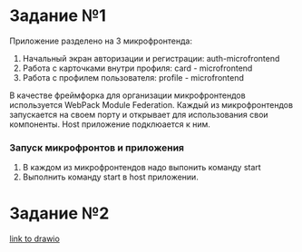 # Задание №1
Приложение разделено на 3 микрофронтенда:
1. Начальный экран авторизации и регистрации: auth-microfrontend 
2. Работа с карточками внутри профиля: card - microfrontend
3. Работа с профилем пользователя: profile - microfrontend

В качестве фреймфорка для организации микрофронтендов используется WebPack Module Federation.
Каждый из микрофронтендов запускается на своем порту и открывает для использования свои компоненты. Host приложение подклюается к ним.

### Запуск микрофронтов и приложения
1. В каждом из микрофронтендов надо выпонить команду start
2. Выполнить команду start в host приложении. 

# Задание №2

[link to drawio](https://app.diagrams.net/?tags=%7B%7D&lightbox=1&highlight=0000ff&edit=_blank&layers=1&nav=1#R%3Cmxfile%3E%3Cdiagram%20name%3D%22DF%22%20id%3D%22GC7Aza9iV6AGLOFPQbnm%22%3E7b1rc%2BO4tTb6a1yVfLAKd4AffX0z%2B032mWRSNcn5ckpty27tti1vWe6ezq8%2FpEhAILAoURIBkhJ6protiaJkYOFZ92dd0JvXP%2F7Pcvr%2B9W%2BLx9nLBUGPf1zQ2wtCBBcs%2F6d45mf5DGEZLp95Xs4fy%2BesJ36b%2F2dWPYmqZz%2Fnj7OP2oWrxeJlNX%2BvP%2FmweHubPaxqz02Xy8WP%2BmVPi5f6p75Pn2feE789TF%2F8Z3%2BfP66%2Bls8qjjbP%2F2U2f%2F6qPxmj6pXXqb64euLj6%2FRx8cN6it5d0JvlYrEqf3r942b2UqyeXpfyffcNr5ovtpy9rdq84W%2F%2Fzf7J%2Bf97Jb9%2FucE%2FX36T95eLS8FpeZ%2Fv05fP6leuvu7qp16D5eLz7XFW3AZf0OsfX%2Ber2W%2Fv04fi1R%2F5tufPfV29vlQvT5cP1S7S%2FNHT%2FOXlZvGyWK7vRJ948V%2F%2B%2FMdqufg2s17BN1ze3JpX9FoX95i%2BzJ%2Ff8p8f8l90ll9%2B%2FX22XM3zLbqqXnidPz4W3%2FX6afG2up%2B%2Bzl8KafvL7OX7rLiueqH6VphUj60PL%2F%2Fkzy9nH%2FP%2FTL%2Bsf%2FHil6nWJv%2B82R%2BNy47NZubHYLZ4na2WP%2FNLqjdIqqr3VEeAMllJxI%2BNQFFRPffVEiaqZWlaCfGzuftmn%2FMfqq3eY9u5PoXWLs8ec8GvHi6Wq6%2BL58Xb9OVu8%2Bz1Rg5Q%2FmhzzV8Xi%2Fdqwf5ntlr9rFZ6%2Brla1GVj9sd89S%2Fr538Xt5pIXj28%2FaO69frBT%2F3gLf%2BN%2F2U%2FKN9GuH68ed%2F6kX5j%2BRsWv9b2rctXYfG5fJhtWS9KeYU90%2BXzbLVtZVWDOCxnL9PV%2FHv9u0Abu37r1XI5%2FWld8L6Yv60%2BrDv%2FWjyxkTKOtABVUqakgwbuG0R25BswxTveoUi29R35D%2BXvuRFks2BHyLY%2BbwnSAkFavrGqOLW1vTV6bieqSTbhgXCNcZX2PujeC5pRZ%2BP5Gotb7T0nKtTOU5Z2PuypF7KuAKiiLY%2B8seY733aqVJ%2BGDJpo2%2BXf1iuwHdOlOSJUS3OEiqwLc8TX7fnmT9DmD6lJBkGi9qpz%2B%2FL3q%2B7oCEAHBoCQ%2FsmPKhNy4ELBhOjFRuVI1lVHJiPYg2ZdkmYIpRlym86YAMYsUMLYiP2ZBVTJsegH4%2BdeognCdV8XS7LD2V0%2F%2BnW2nOfrVkhQfx5wdd6CqJyaiGVU1u9RfjVPr%2ByLU0ypuqEj%2BXZHl2X0yDdgKlV4JJS416jPXopxE%2FWxAj3%2Frok%2BfBAePpffDZD3cgAqJ%2FSIA3AU5GVyjLtcx7tBhvaqWHnnwCaJgwY5gjr%2BUgOydWYi6TVIJlIgE4lJVN9jpg2TXbYRYzQQUBgp6wkoLJTQIN9GHWDBbLDAubEk%2BzaOcNYSQ4gMgyE0c%2BL%2FUkSGEL0EgSDkdfHdOpHuCV0uVtOV9fhx9jKzH88e5%2FbDl8XDNyPCVebYerkLuGrCli6wBJHMd7cyNAG8LSX1s7V4HCPGN%2BscVsJlX1A36yeQE8HmmfBWDmPtk9ZyF8HAmOyzamj3qjky%2FDidqacHSIbFg5p9eepKMus6jvnx4dz3AZQcxjRYhDjsws7wI59JaGEzIelURIauAJvYdg9ZsGoFKLMjXvKPvX6vbaT438%2BimOb6NVd189wkvMpfRe9%2FOH9jmv9TrBTK12h1Oc%2B3vliY4uLLzWsFfl9%2Bny7n0%2Fzft8%2FX3Hh4KC96Wyxfpy%2FAVbPpx%2Bpy%2BpH%2FvOPC6UtuhbxNV0VdE3jht%2Fzl%2Bdtz%2BWplQenXFu9rq%2Fcyl6KmS55m09Xncnb5kdth%2BTVNn7L%2BOqv54q3Vhfm%2F74uPeXF9w2X5CZitHr42vbrG8OIlzPQiv8zfZpdahtx3PZRHqXh6%2BfzlTziXgpv1u%2FW%2Ff7Z2sfIOrtbyMF2u1i9peShu9jL9%2BKgJyTu2LxDP1b9rsfqydJ%2FJ5fZ989wx6szBj%2Ft7Ka%2FvPfx4W7zN6jZQR8aDCYhqO5FQX%2FdxDKi%2BUPGKsK5nshs3W6%2BLMfXWs8zfegbtvZShNl%2F4m58v7hUu%2Fr5WF%2FmyKrz%2Be%2F38NV%2F%2FfbP%2BO9c2aP0SXT%2B8X%2F%2BMqpeKv8u3XFtvvLVue6%2FfXl52Z72d6mfKm%2BTPX1ufq9ZvLD%2FR3L98e2Z9Olv%2FfWU9Y97uSHcBYI4It451QGehflpM2SmqR0CIljbt7uMORIwxV8SYJ2Jci13NeMgCCZjsGF2el9PH%2BWxzRh9nT9PPtYpwTr9zxh1g7%2BI4VykDU8CH%2FLWmCFhrGmqtW%2BRZP76VJkIZPPpcFRbAjSndLp58nH58NRir5f6v0y%2Bzl1%2BN%2BXH7ZbFaLV6Bg7EqglD%2B%2BbH1LxAE1Eeg%2BMjpx3v5ZZ7mfxTf43qdLpot777PiqyROVTvxRte%2F3gu6t4n0x8fbPI8my794wftvi0qGwHqQCYEd2QC%2BzEBLAH%2FSwYSCSAoVOA7skCZQlhvQ3n%2Bs%2FCA2%2BDvnUbh%2FKUSYWUdvs1NbBVyrW8VFYtt2QOU%2Ff36T0jIcErRFVJA0Ajr%2Bpl6LXogCdGlYZ0h9F443AznIRCaA%2FVyUREatwjO7YZoR2zz%2F%2B6L7%2BAt5la0A7fjxMA%2FBKIL3C%2BiYyBSma9dZmxxB2lvrWdKAGf6Z9s%2B9kH%2BzJDZ6cbgDEJmzGIic9etYQNG5gzIncRF5hbl6wmZh4zMGQKySFGRGYikFchsR0aMmW1s4zsoPrJ%2BpoqPoLqZbS7Ozg6isbPfvjWH9amNA9BA9OxEATpTvQN0i0hSAuhBAzSU5o8K0ECArABoE6QwCKusEHJTBMQOXRtL2sZxpAMl2HrJDo7cW%2FfH1hvvvLh77KD14LBeZYA5TkAACob2XRdYDQftJXa8HyBtEBftSYuoVFC03ynlCe9dKTL4bnzonoPfBIi2FXjPLAzGXsJSWTHwGwjp7Zi2wXhiRcVto92Jt1xbt00h9IOgyokcMOXrBRHTC9DIdA56IfODn5H1QouYWNILw9YLGeo5hE6AWN%2BBeoFaxvu1VQ1Dq5%2BTdoisHYgDWL7LWbWAxNIOXZfXDVc7ZECpcmTt0CIgl7TDwLUD71s7AIHGQjsoC3tvGooa9%2FUaEsLvDzr1%2BumMAfXTGdBzFQ7hu6Y3GTDCK9%2FZiozwLYJwCeEHjvAZUPceE%2BEpEFw8EOFb2v8J5%2FeHHuYIDYEKcqIiPQXiiSeC9G6%2BFyMK9jNHBXvaIrKWUr5DgnrhsCBgxDBY4RwT7YGQYb58V7Se47Vzvwnne8v05sADyIuKmejtnMl2yDAv%2B7bo21AfJZAfNsirvg36hjbWvSA%2BBWuCV9XnkgJa8QqiegkG7123pA4X3jPaO7p30pOa0L3Hqk2IpSAquMM9rJldK3lAexOqF1yiej2%2BpiBI0N%2BRXZ8xCPkJASQpGPKz82mowlj2XcLJUkfV2KDfNewx0PURFfsZ3FJV4y%2BwzfsrTxsgCKER1Gpl4BzVVYf1%2FHlDeI4pIF0Bj9kUy86n5woT%2Fbv1h%2BGp6WrsGE4oUCARFcPhrquKY6y037lHHnYL5V8TVjdjNXGxA2i208%2FFQerT7ZfykVoT9PWG1LzvhqmE1HsHWkxP42Zmk6%2Fwo2K1rr0EKAyMFc0sG9vEOQx6C8smT%2Bh9MHpLDlraJCJ%2B6w87B%2Fw20xP6w%2B%2B%2BG5sSfh%2BP3xQYyBoXv%2BHOpivkQeyNhdxZQuuj4iL5OYPQelNBFwevT7fTyMdr0Xdik%2FfdapTwugO8lj3nNnlDr9GdV5GCvQiJbChlQZo0HbcG8TXD%2BrmDuARLU%2BKa3KfbSuRBOMO9Q3jfvUQJwveFcDe4zUjPAC4aWomOBHBmWecQO1myy0FIp650AKkPEbOUXADxtJMFdOGvdlxA17Q%2FCdDHC%2BhA2VJcQIe7hbqpNtSagCDrXU39pn48psR9Y9n7NJF31cfV3mh%2FgaQw6gqDOdInJFSkyGIWKYquu48289i4r0Cenp7IAziX9FF8EVx0s9BYiTprg%2FDjpBwDTQCEBFtmP1r2z8%2Fll8Wv05%2BRT0HUAWHYzEBp3gksAXkPNiBMnG5Bl0ufIQE2qsgWUt%2F1XIk%2B43haVSR7NpEaaLQNqbXxc%2B0CXdMMAfq8xqi5r5s2vtFkU2dfWwYXOcswpkuHpBBE24CjUt6JFnG1kSI6RrQeNpayb6dX9l34lSB9fzGi2BEj1bPbK4FA1a2hRLJ9SVFzSBtbLPyYJgjZRjEI%2FUGGbOMOQnynUNhxtO%2FODP0BOIId2Jjwr6dXngP8q96TWLLvurEE%2F8fDv%2Bo7jSUb6sZKJJa1bNR%2BcG7wO9sTztH5Tb3J4cVx9QhYkxDVmpenW1bmw7nOIPUH532XlSU47wDOAacwLpw3lJXZ1WF2xshPR21JYiXgDwD8pJ6JUkL0b8efbjGaB%2FwZ6t2O77sYLQH%2F8cCfAW1EUYFfNZSjNQXl%2FRKCnRNv7DC98sL0VxemtmFzvX1zc0PNqLq3csjOTjm4YIVBKiURUzkoIF54ssoBmGMYVzno9tCkHMasHETP449VQ2lbhzF%2Buz7OqWgzNNnmXT7dh1OedvZeAa0XNGfcNy8IiQr7p0uN7cE%2BRsCcwsi43zc3dsL943EfIz2UsDfgh%2BmxMxtu%2FcGUeKsP0K1Nf4bQ7pQeI7CqK2avijpdXmwA24Epg5GxvW9m7ITtXWA7kDGKi%2B1A3LD7iE9C%2B67hB%2BJ3Iihmo0nWonBwpHjvFt6DQ4Xiwn3WImCW4H5YcO9W3mPEeg7hZEAg8NbmUjVBFObBtQnSIGt%2BmR9luaviMecF0RI7veOIZlDpDY4ZbclOd16Bj9DgZKDIGN33xIKE0R1gdAaSsUVF6TBTCxKSH4bkCois6LbXODh%2BPi2uuYL0G4ojo3jqcR0%2FimPmx%2BfiYvjWJlefzMmm5NiC2M68Mb%2FZyS6%2FvLfw%2F8rKoJr7mNGUSRG0UASYMrCoEsdUBafbG%2Burgt5nC2OUmmNPQBf0PV4YIyB4V1MGPrKbEvkmWu0tUXinlLIduFf64MwgnrmiAs8XjplHxQgI0p0qxkNjhmJjfOqAHT%2FGE9ozqQ1GcAtsB8R%2Fxsi3bXsb%2B2%2BBWyXs39e8JxSiviEQrVxA7D%2Fdblkf%2B3sfMYxRapc9Aezve8owRg39svbYM7vX6epiU8gOxunr8ftzB2ZwbHAW1yY%2F3WZWD5cpQHseG5dTN%2Bv4cZnSnknJMG5uZ92Oy9R68toyoenZYbETIKHE97NUzAA4xkAsLR4SB8Hb3of%2FYt1hkvB2zHjb9%2FRfU93mFq7YsY7rKqG5SW42sTEaxhhwbgHyIip%2B0YsdDHGq2aWF6s5XsnOvZ2yFe7PuwJJzFjU8gk%2B3f9RTC%2F0POMM49Y%2BOXy30PuMMY7h%2FtKo6p16a0%2B7%2BOYw%2BYDvp5J310Lm5XVYprJ9vzg7%2BPSkCSWN0%2Bi4S%2FJ9ui6kP%2F72PQ8M4tZieAPz3PRENYyCYd3vkjMumtlI7oGM%2F41dAbh9ldq5Gv3BHXDeMNNM1KnFwn5xuqylGdHjhINIixpaAf1jAj6kXV%2Bw9HqTFpn%2FDH2yUMve0a3TqisPxG2rRIk9ZuJrIHllV%2FnyG3JNeGMlPIBAdZ4ikTU63LdbXJgz76x1bm6S22BPQJoz44cjI2gRui01V9P2DvCcreABOw%2Bl2zWKkY7qbrvXekwUk9c2OEOaRI0im9Ko%2FmIc7Z%2FfjqDm4DRZZFGRGe1zr%2B2BvXqCYvhZi8fbl491syTkhv9sji8A0QWTkP90mWV%2FXYtY37Y2hbEjIPybk99qtec%2FkZJgCYcdbh%2FeGQjH%2BNkVEWzSCHek5XiOcmwZwqCkxg4jPCAEkKZwGoEDg8XQ1gGbi7FEDpB7aE9AABBhYEFkDNDTRbg%2FxHMM6nNRCJMcgA8lzeEweNUxPt7vWV8QEaL%2BJrRZSe%2B0Y1YIrSICHGVktwP21wUNCdiY3%2F5lPvGQws%2F62s9eifutzA38PiqAOXgP0kcD%2FdFt48xUnzoqr%2Fn2C1MM7RvB3BSnr2ydgcBNvb1GhpBQOhCiPtgOm04zK68CAkOPpKIXhtRSwFoG5pBQGpxRcQeq9p4A1zKLtthbICxq5QaBUEdQaegbQRsBOt3vY97ko6T0vzFL78BjB3hUk2ndemDXMn40J9jsdhXMDeKdujIJd5lG7g1mbAsT1gvxefUdS3yH3oD29LH48fJ0uV5PH6Wr6ZfrRbnNeF9%2BnX9YfWDxazj7m%2F7EfL1bFzczjx9nLzH48e5zbD18WD98MQj2UwGi93MmJV3WSpww48DQDtpLrIbgB9hIK1om1tnyv7aj4389F8ezrdPk8z09RUa%2BN3v9w%2FsY0%2F6dYLVScy8t5vlvF4hQXX25eK07R5ffpcj7N%2F337fJ0t5w%2FlRW%2BL5ev0BbhqNv1YXU4%2F8p93XDh9yQ%2F923Q1%2B2i48Fv%2B8vztuXx1%2BrlaWK8t3tdAcZlLUtMlT7Pp6nM5u%2FyYrVb5NU2fsv46hV5rdWH%2B77vRg%2BBl%2BXkq9Tf86hqiipcw04tcKPhLLUXuux5KpCqeXj5%2F%2BVNB93Kzfrf%2B98%2FWLlaAerWWh%2FyUrl%2FS8lDc7GX68VETkndsXyCeq3%2FXYlV84eJ7lwd7c90%2F56%2F5nhH037Mf%2Bd%2F%2FWLzmW%2B3f5NYehw6qCKNJDhm9MvnlVn%2FP%2FDyVX7X%2B9fOn3zfPdWjUfsGPj0%2FI0yWFuYskzcJbtkyzq5pUMtSJoqHIxicSDp6g2HaCp%2FHA08BRyBegJjy1PikudDl8avtG4O8Snm0Kb8GJk1BpTDhE40CWJSFaQrSe7arqJh%2FvxasHwWJ5o%2F%2F6%2FZ8WspS38wDnzHDIawAAagagbFxAEIKycQmExgNCZ%2Bj1HUkNUlw%2FseoZ6jdK2FQ9QRDUVRLZ6%2BNQ8jrBU4KnE4encw4%2BeUBEoUR2bCCC2q0SECUgOnEgWt%2BoDIzf6DrOMwUmLty%2BWygqjuO6b1B9TYKlBEtnAEtXNnP8jZXBu66XnZ8pXPl2lICqv2PbUVCBWgKsBFhnAFgZ0l0qdiavbI1PIFWBFMCsgaGuxYAQBRW1JYhKEHUGEHW1k8PjTIGKC6eEgCA1kYA5RYGqzYBYlYo2E1adK1bdek0HVxZi2cm921otVa0d2Xybco6BBX7nCnUMM3ckDZUCAjsCNTcFBLtUAprA7kzBLrO7rW4s39FnSLAxMX%2BeeTh4vtDmW3EUBDbD7xgH2ESqBE3ANi5guyKW3YSsenQf0hxT69p6Y2ZF8Jm24Ipnhl0A0Y2VhT0rCxgchJkxxiJhUSoITViUsMjGIsv%2BMoPybCsMQb3wdvuO6YI%2FcURzCGgp46DXiFlUQEslpAnQxgVoXWccm4ZwauwaLi4FjnQJlzIb6McxJBeR4CoVmia4GhdcXdn0PdcWuQIdgzMXOpjuRJwYopBRpOKCTCobTSBzYiDjeWlytN5Y4CA4Uq0gCeO4QfBUGZow6dQwqYw2VbSJ9xp%2BLK7DBEv6DcJlK6faSqlhEomKSdA0nYRJCZMGjEkmGO7EiM7aDRPMTfxLn3FTqqjYksrME7acDLYk76s1EhHHzAGGBmLNCB4JilIVeYKi04Ki5HG1gSLX49LDQWwoQnEj08013pXM7GYkVA2MhPpGc%2F3E7f9M354X%2BRf99efq6%2BLN2vE5IAV14XAEIezwgY%2Bv08fFj4vNdI5qEgHRkwj0hAvcgVy4KQuJfZoLBU01EaGEQqb62KSfouqnL8toauD%2BXsrrxskh0%2BVDddY56gj2OXJ6rpFu49lFC6EnjAc44c1Vp93D%2Fq%2BLj9Xzcvbb3%2F%2BaEL%2FabHeUFUJ%2BIQyE%2BZqsNoBEAGV7tzaHAqqTvtzWTT2QDb1eJ%2BpuqJ5F8%2Fn6cvWwWtgbuOd8KksmwPlanY%2BQUu6JJv72CaCM3AzjDLB%2FUB2Ts%2BKzt8er5XIt5mt4LhSsvXj1dTKTw9Yze97yb%2FmvYj0nmTBP%2FHv9BFofkvUTt39US14%2B%2Bmk%2F%2BjXX6PkvW5zU2w22zh6fZ9t3If8VFp%2FLynHZIb25JnqerbZcSUrjyt9Za%2BcgWnr93HL2kmvw7%2FWvDO1m9Qm%2FFtPONoJDXBcA68lE%2Bh7l71q9bSMUwJ2cuIbADjaUa%2BHdKZeA6U%2FrsvU8tg9PAM3SHCOTftnL71f%2FfcrIzurAwABUB2AhIKr7Sf6%2FntcO9L8FUE7zGHvWMlF96%2Fbp6Yk8PEBBjkfxRXDRkU2buTYtoAA5hvI7hAVbaD%2FBc587iH%2FLDfufpyzx%2BWaQnZthLI9IQg9FuEcv9O7IX6B6nYPNNiyc0APxuyJce28Z6cxqPihbE%2FDk1%2BmJn4kWewXOHwp3JhQUVTvKQn%2F4XH43kzONhY4nCDkWOinWKqSFvtPu5vB2RbK6iaOumDuitbXVbWKj1Z2EnkF9sNXd8itnFahvRLC8ZbcWu%2Bq2G5ng5sjv5rUU%2Be0u8hs4wFu%2BVOJ78UqF9MdnJneHG4kXbvTTmX%2BZvXyfFXsGJzFrfX7MClGZ9jwTwBKe5vQHbDttzX5roKiePyLhWYDvOhp2qGK2hzMXmF4BT35zfn3Bb9tHx%2BqTmfPnkK8Ntim%2BRl2NJjhza1E7gf1LorOb1W2po9sXT0%2F5cfQ0eydACoRTj1P2sz%2Fmq5p6zx%2BX2p0SXj3eKPfiwU%2FrgavaYdMBTYSyLYeaKdFTbI%2B3tDAqn6MvGwNnblAYEydB29rIcOPLgjjmSmdGhhfIRlGsjOae2yPUQR3nneGtzEpFOJyrBv%2BVlca4uahovnYStHahCE4R9ElfoI%2FqoM%2BcUxgS9KE2zxAeXt274%2FS8vTvmxnwP9e5yoXUxXARCXvc7m08KjLzNTX%2BdIW%2B3FvaddROHASh%2Fvvjw6Wvhgrx9%2BXivG9WQrf04%2F96hA7L5vbtyBGrf7xS1AutLK2haouq2l24mPqRaaJEBOtAXqPkBGMvO%2FICCNMpxBGRyBFo5AiKrQ7tyLZDWfgCidcZCJpxv05U2Qsz9ylGUUXNHVuM09N3xpwDonvklT8LSVcrjP%2FfdhZu2jsJOFVGf7H6KOkL0pCPMLEF9CmQ8FdHcEXS8BHPTwWHX5xmBltYzV3XhLhgcizZWfjuMKk0rbYiLtOFLIerX04dvz%2BvrnFre4morF3ytiv%2B2yew%2B%2BUUnD6SgOUoI0DKub9JhfrGDVo5QMrR%2B865QSpIyR8oI4i2kTESVMv0NAkpZVxO9T0KecrubS94RainHzpMDkKcOOhF2yZODTpue6SQloJQ4pQcK9y8lpE8psbQXtQJRN9VFSYI8CXKtowFIUMicU7Kwu7ewlWP7GIu7Pws76zy%2FAwfyGMkuugrkKWridjqQxy%2F6DeQR3Dav1Hcoz8sHoYPbdYh%2Bpza9kCOmXcXyqPC%2Bc4xgXhY6s2SD6H094mbYJlIGv8M4XLY9V3OZ4xRDdeqCy66yNU6b3CWNl63JmjkIk6EwBkMBm6hJj5ZCc2qjdyFKsbhDxCzfELdig%2Fbv1HTdZuU1Vs1EQ2OVzL6grhgy3GYdAjTrgHaeW9Db4cpCwXRnZT%2B%2BlTX4awUNEg848pj%2Fd198CY9nSotvffXXl996q19dbNrz0cXBxAneSbVFwTp5RD%2BufvniI6cf7%2BUv%2BjT%2Fo%2FgepYkyW959n5WWStX0teZ4eP0j%2F5Xfv06mPz7Y5Hk2XbY3YPY4otjRBEQHF%2B0TCtBrYRlIjEwTj8uq0b5MijUYtm1Syb0idSfAQFxgMNMZa1saE3RzRXCSoEsBdRYXdInuY06gO2LQpax30AVCvbdD7goYP057WALhNInqgxHUIlo7Rpzu3TgmCIr1JZweGU73bxwDkbbOjOPtfQP07BCauCgCIjQ0giogQvtRMuytdX6j%2BftH08rZW%2BCeOWdVG2hAu1hdr2ICsqWpv7QkFMEnQX5kyMfoESwtwU41PQNKCSIvrR8aorGW9ulJyi9PgaQ2A6rB4i4tBsIl3sqmBHtXnTJVIr6%2F9Dqu97eYVPX%2B6XU36y3wsbw8XScWTdWDJdxsjJDs4QZGQGlOZODwI0d8jGu76V0ejLrDLYiFSx%2Fs9%2Borkvpqum7O08vix8PX6XI1eZyupl%2BmjTtSX%2FXXxfeqiGGN8lZ9RIn6q%2BnKevw4e5nZj2ePc%2Fvhy%2BLhmwHzeolEV%2F4WcfKFEBmsqcaoO1yhSKIJhkIiabDDidB7BZjLsL0P0%2Fos4%2FdCwoB2TApoXRLBvBsdOtIoaCFOQ69m9FEXpv7Bi1De399mQgDBtq5nzLo1ExANpw7URpl4RHCae50wMGFg%2F3VkCSU1ShLHDWYaEW2UJABrfUCUTJO4x42Sh40AiwmfTfWu3pc4DFejo9vwYawTt9YJtEFlQ4ZIIxJWpcneCavOGatcb%2FRMkUj0j0RAPX6xsX7Nmb2Zdp1ZSxYpZDWjOxJh3m4kwiYVLOor7Bq3a%2BttbP%2FvIa2X7q2Lr3SVRStmw%2FGVU7hxDQSlThkQpw9XTIH9tLS2YUydC%2FdExZECq7SxViBzZwkIs25lU3leVTfxkgOnM%2BeRAJ1lcec8moxBoDmPFy2z0L3ljN1mP4rRhNHNfwdyLVLBvfvW79R%2FApn4CeQmiFcWOjvVb0eWNG9B%2FPL0w4gPfs3q66CDsOas9AuF0sBx9YvGmeRlnZWXlYbC28MHaUcHXOocvy7z4NT3XcCR8KEmCZoKkgAjG6m%2F4E%2B8%2BA%2FyEfENlzebwn5dVEL3Qu1C1u%2Bnr%2FOXYn03U6Hgwn3rw8s%2FF359SRd77pguDMiFCsh0Iq4p0uGmNxeEtE5IqR2Zrbl%2B4h%2BzaW6qk%2Fu1jJD7hxwKNud6Dpz1HnkHok6rdAvqwKHFQCAj2KxKUz3X2JpR2mNOw9y1tiVvLa%2FSnjtKvNjCrfV3%2BUx2AbRmlJ%2BYWZ%2FFtvqcpyQcuM6xw%2FRoMUs4TE9YJOnoeqT1MDrrSP8d0ARKZbjxlNRZV%2Fyiw%2B2sI713QBM4Dh11jsHofXCPfAJsao5MPkFa8NIcA72O9e0c%2FmIT%2F5%2F8VvNVsSYZAjCl09IY6aR4OGAYUQRYRuEQmraIv%2B6N0PfrP60R2lyeELrdUXbn23DeN0JTIJZ7a7NcOkwVFMjQbK5ph9yb995rFAcDsG1Mbr%2B7Ji7ANx2gTkCnPgaGM7hVWsXEfQpFX6PhflyQB3KpsUG%2BTc9TAvlhg7xAvYM8EF27DVEO4vMhm1oOtBmhcsKIrRwEAS11AfSZBETswNycPSL2pk97QHZ5CMLOBNlhIdvt2u%2FfLmeAe7eBbLsEwpRVOLUTYHGFLqLYwDHVZn1Zx3Cq0JxDRZ3KHbamsbZv42AzA7yvk8Xm%2Fs1p1sJ5Sdg8cGzu35xmMK9nVeF6Z2EzazaVW1ZOny4eZy48gHgclwiOBabqHBIei%2F5tZRaCvzPhcWQ87t9WbsffeXDvCBiiTvjtwgkc6wAkISB%2Btyhb2Au%2FQVBoAvVOllUjsK64Nk35dswfzPWGg%2BkWEaQE0wODaXMWjCBR2TdOQ6Gxroo8CwOcWZh8CyFzmXIcQl1nVKjWSd6NKPimn4yaRuRQ9UJq4khNHNYudtvEUSHMgRRFhTlZ2nRliFUXH9jZMoLqlqZdVZxfUIZb%2BW4aojCdJV%2Fw4%2BMT8hRoYb8gSbNZV1ij2zc01igKdJToEE6cbnjedZR101HC%2FYU%2BqKOkg6UXzqxSLIBePUqBlccsGGkrhyKu%2B6l8QrepfHverp394FZuBBW%2FxOZiu4uT1N4%2BSMugE9FwbUFNq1WbiiOiWgDh2rygQ%2Fn0RBoq%2BcUXwTuiAhHMcd6ktqpqRxBol8WMB1vo5taq7TQzP2AlDupGYqm78nw5Jd5lQ829FZcxtYXmzN7Wj6dJVF7Vb2K%2F1OYs11loop7lqA06gmBX%2BjJf%2BhRg54fr0OEdTGP3iSZd%2FL9au3zZ%2BudiWng7GE9k4YD5pgnsjabIfATDFAgbqGBhA54oIJOvmBr%2BOzrhlCjnhEMOGtTyT4K1%2FPNm4sTWTHitu7%2B12jCJIB0prKyTO8upt5M8wvIrbLPG9uih5vFzMT9yyXJcf4EB3SEAyQpofzQ0INqpQV2WvMkFgnXOZvNNGTP6k1WSV7vXn31jY7zkY1i445GE8HNSkenHeHMuIRkFYzAKBkOpOnb2%2FMND03ZQ2naht7jx5uIWHriNpCfAvd%2BJe%2BW66Er4SVkSdw6JgFJxztLuR%2BRYm1Doe9nl3QdM7UhdJ9gEUvZlc8Sc7LrV3nSO%2B37pjXCU99yIShdckNqcOybAQ7YEePYYwiwsjAPN9DYDmYsPn74WYPH25eO9Dj0QdAHkkp383m0HQu%2FC1W10lMURXBufh3ogdjyrOOuVkOY359cFE3hrY7QezLow5LI2JmxDr0bERROcUScv1glIXJJ6qP%2BSOvGvxdNTbkF58NzJmTs%2BqdYsez0P4%2Bk11fZSHIbr6cO35%2FV1bkVavUTHmAzd%2BM5Ohk4yP3aPRdRieNEiQ3cEw%2FMoDQPXfCOHGwZix63653kWh2YOD9Hth0ZhtqUJkUXlbN6u43stI3TjUpI7YIZhMskyjlX1v2MyKh0u20cP1tUgi6gGG7ghryzLSVkSc6ud4RMKzSHqxFylH8yPHJkTLUgZj1Ab1sR7SWoT79GkKHQ9YOK9W93dVg%2Flv9Ia7ncLaW8aCznjBAxo7K2wkBCT3No2f%2Brnnik64TjbvOpUlA1Amfk5Jr2Jo5rMnpuKDie%2FUv6ZjzuaXUANIiHzd5lN1GsTIPgjHDy97zrOY83ZoU6EyW0NUNIvGo2cs9MM044Rpn%2FvxXL1dfG8eJu%2B3G2etRZx3YBkrvnrotDM65X9n9lq9bNazSo5Yu3hQdNnWmmA6tcpIXDblaXu9jertRI4at2p9MlSI6y7pc8Jr6nzXar8j%2FnqX9bP%2F9Y3zH%2FevKV4YL%2FD1f39bzulDSbCkbqfm%2FZqPZdOOrZ5g%2B7fN%2FSc636HoLZyk5tsCe8NrApsNL5BZmLbG8LEtg1hSeQDUck17k6uzRnDtQNmHbiGM3ZaBwI7LctMHWulNnwQcgomaOUVN8k3NzQXh76BZzT8gRDKZ1uNeCCOA3rbb9xLz%2FSvIY43DA7D9cydcSd3wDQWW98QKgUJlAK1iANNKlehFoXUnA8bF2JL%2FdfpxJG8rQa8gMhhpAyIGkXEmolCysIbNMkydQTm9Kh3dURwN8xkDUISyf8gvZhbvSw1LYfkxkZ0qhwLqEgIREBoGa7XL410AzeWKaDxEEofY42z3SO4bMjPpNECvVOC0MyhGeKctJ0tQPgkWK%2BqbDDlksgMQGSc4gcOdHdEHkahGQ37oWvs5hw6jPGCAucwMi2jasGXkfi%2BhsX3xbByJEnCU8IAEyBY564utkhzJ4Jjs0NuLqDOu6hjJ1TXNn%2F%2F2KxRuEdkbsFPnJB56MhMgBR7XFxOntmAobxeCc4xZBFGNrQz3yKcHofm9QhOTJqULqJFTaGdLuCCUzkhTsM14ngiAb%2BAEfN0DTmUMrcIIAxda%2FZ2eie4wmeI%2BytPkezfIcs6Ufsnppp3UnN3Oj6BUeBYUqx697EyWJdftdffCOJIdqooD27QuB%2Boqg4HIgIBckIAKSERNThFLWI6g3bHGGf%2BAcRCgnoxKjxTXQvfqVeW%2F3dffIk22nGDdMknaydMigDCJBUkTFHhnCJ4tlR27zlc2ELfu3p5C6o3vTve2bV1sV9qfeLwzLkPzzkUgxtP4iJ0r7OngiE0zibABJPYCB1i0FRC6OgITREkTJERumHaFLGCVXbRIdtqZIPtSTaQm%2FAYtl6y7W%2B7TBFbb7zzONFVAvtchgiFwJ6AgBQO7FsMqkr8xEB0VAlvRzNosCw2YZta05oI1QNJUXMPZCIkHAMhYWIpPp6lmKNuzjlDIpvUjzlBwLxSkKeYhjvjzaSjxw8wc%2Fucc8tv9byc%2Ffb3v%2B5oVu6RQCkqwTDDCHlCofuXLaFQCoT%2B3LknoQQDQ4VoCfwT%2BAcD%2F%2BPHmXVAvrRme8tKN%2Bdmx3TFkxhvxhByAAhzMAWEAW8iXOcMhoL7CX4S%2FJwD%2FDDvojJkslcNkxOeKYMlg0UyN%2BDYaaYbc033YkIm3J8Wl3vdEREOpxlACeESwp0PwnVjqxHXXcRKQNZaVCwzxSAJyxKWnR2WgY0%2ByKLzX%2BevTh2YvDgWAQbyYgbkNQPCElTWm2ApwdKJw9Iv5wg3DOgPBGc%2BhoObZnL5BDcJbk4WbtbF%2BbsGpJwfICkguasH90QCpOZR5QmQEiCdNCDt4FP332kuYNYbTcHiYNGroVK3A1CjWeZVrJi8XC3WBJBwBQS1FDdPoHamoHZlU8vcWLEmU519FgULXhCcUiDWFNn5g8qfEywlWDoDWMoMn4mdvzsHt09HmA0QAcOvMY1rH6Wq%2FQREZwpEV7d1b87Oyzktw7c1%2Fw6miMiflPUShdNGM%2BKiWQZVgoJ9ZQE51KHaAmdxi%2BHG741LcPyUUbAPGEmYwSgykU6L2ZQ991hv21d%2FyXtcyjYdjKmlOmpL9X6yU93HhN5NuadvlMVlNAJssspuNimSerlIrZjEIX%2B9spSW037tSOvYm6EP2%2F3a3oOUwTpTG6czmpwVuxzYPRKZHIMAmfhb09cj6zkBYwY2kc2gOqXzrXVES%2BPTXEYu2rI3o%2BFSfoYTF7qhtjLioimcbQOTkajHsxO1f2LKOToVIQNEI%2BubipASKJiSZKN32WAYrHqPKxtQ63xkx1Q64wkFwCgQ2YuiLYipwjmkR%2FaRbdvpIbmqtIXXn1jzB%2BKsNkjPUJ1VCthDt4Z%2BF0EmtMfKtYm5moEm0nr7Ve1WwzSDw%2B249j71ZGR%2Fv6END2cA6zv3GmGVxJn3gvrWZFQTsYwutFpu6ID0FaUk6aux6Ksm6RmovqIU5hdO%2BqqrHR%2BcvmoRsAmtr6isT0DCmPglaHFBlrVQ4yNzvMqdHpAiYy1MgpQiHIQWaxAdo8XIoLSYDnm7SgxbJSuyIRXh5CqaFVdVxDJI9dW5Dbx9%2F%2BvxRDhJCJTthVNqrEWSMLRS40QQPwzP%2FaMR2Xtgw58jsG1TB6S%2FKEtjA0aiwJpkZ6AKjDJ4iEDSYIEEYHgarIVbNuhpL6D6Y6h%2F9ddJEjphdrxRL5wzKGdN%2BoZoIGN9e%2Fzw%2BgTjLdGFA%2BjCIeDmUesTea%2BBo2DAraW9P%2BDmKVp0EsAt%2FFRkXODmu6JD6yLUDUDboLylqjUBtIMiwt97DqQ7CMDiExCeuy4fHwY8Zz5fW2x47mQGeYLnyPDsdhxw5Cv6yPAMDyyvtbUyy5Y2rT4GsIVleyfAPgaw%2BYYdpGZRk6iQPfymzAMgm7O%2BU9yUpxbNk4BsvY%2F9QTbckbmjaChLAH10yKOYYAsANEXQiLuAEN2ie2OEEJ313nspWkSTEkQPHqIFAijVokK0AKJnhVV9540Yx17oQzbXdRJrrHgb3F53%2BSbczqEFbMeMa1gLIBA2ftQWrH%2FUbhFkSqg9ONT2JAmaaxcXtRuoF45EbWZZ4XbiUROfJvsbBhufcUFwIJshILAJh%2BK9tggHQ%2FHMX9jYKB6iLTiheGwUl0DNUWQUh3uAN6T6h9FToRr8Vw%2F3JeUpwd7Y8HdeO9dd9XG1N9pfIGkJB8wUAGZQRSGB5reF0xMSsPZLaXN3KHxlvH6P5sZEGEB7LKEgFtPGdYBz2iKKVcrN79XXJHVBdsHu6WXx4%2BHrdLmaPE7zBZt%2BtJPh18X3anWLR8vZx%2Fw%2F9uPFarqyHj%2FOXmb249nj3H74snj4ZrREfe%2BOrKkuBWp7PX70PZRQwCwRNifCZmsXuyVs%2FrKMRl18fy%2FldaP2mi4fKs3HUZiTXd1HUTfACXlB0MQIGu7cQ9WBNUZt%2F%2Bi7oqYqUWva6bl%2BIrevV8%2FL2W9%2F%2F6u15XNADOrE1lENoVwXPS5%2BWE5IJRtEW0XalMfhBAVjLxTOfGNcKVBH5GYUCSQtEmI5SFoiaYlwWuLjveDrbwKhp%2Bnr%2FOVn%2BWH5S9PX4jxvJf6vXQKjVuFiNjpnk%2FxevzxaUFV%2BwZFx8B%2BIShPPP5tkGVec4txgZRlQpAopMywmUmHFJeOYIapUqACCpJBjkuAqwdVZwZVXBXqlCd%2BRHjPScoo3hHURzfiBoZ8aOPpBvdAJ%2FRL6nR%2F67TEXPEGcHV%2FGQ4e4NGYuQVyCuALiTCJ0bdRVVt%2FOHCP6k1cRY6MkKs6nDZQb07A0H6m%2B0X2%2Bv3%2BeJCBtAFIg0Et0ysWDzmBomdzhhJZnj5aFR4t0NaCpALyyfN%2BrmrXYrlwjQV8T9Ckgx6ViQx%2FYaJOgL0HfWUGfjgQ6HEo225LdFS5S9K8R1vIPnbABu8ZUplRtQrxzL%2BihtC0q7Bq9Tf1etPxMmCqNnQU8LNg5h%2Fhj2qigQwp4fnn8dUflTl1JjLlyZ5dEALQfCHFoGLsC2i%2B0Lx5AIFpU48YfpMR7J1rSPseA%2B322bej2euHISxmCUjANUgrC4N0kPUMdpKQZxTumhz3r0Uo7ZGBoo5UUNEurl44bT48JDBF7xYbfsU6iUIObRKFCTKJImiyIJmuSnsFqMngWRa0U79rKrm4hHlC6jdR0ud5Zqu6modf1Tr9df2KtZdXO%2BarqPi1bU6uLT01N7hCwnWqSxKXkzbC3BbPH55k%2BvIvl6uviefE2fbnbPGst6hrNzDV%2FXRRIsV7p%2F5mtVj%2Brpa5iZNae5mu4%2FPmv4v0Tmots9cS%2F108gRPQTt39UH1E%2B%2Bmk%2F%2BnW2nOdrUEjE7abjqvjujRumf9XF5%2FJhtm1RcKUqVtPl82zrbqOG2VzL2ct0Nf9e%2Fy4Bdg%2Bwc49S4lbUy9cxT7z4Dwye15W97tClex3f4jDeVymN27%2FMXr7PiusatIv14eWfC79Zt9Up3tEtrTByS3Yl1E9uyOLsY2uMxQA7P4Qha4p4i5NBUyAi22PZWE3bbHCmbZZM29GYtk3SM1TTNmswbW1OFjvPbOeWXQP397trbXceQ%2Bxyd3r26A6pGFrYJhvARGxArxE2BL3WYnraMPXa0IZf06wN20zSa8PQa7vmXw9LrzEE5AgP1Wt%2FW3yZ51uSVNsBgrFbtamYoRYzfnNoqm0ALhtDXQcyIqm2alMHpNoYCsF%2FnFRbCNXWKD2DVW0tKJHbqrbf%2FvZb0muHSMXg9FrmbUHcFIIkTgoBm8d9ZRB0YH5nBoEhDm92nAwCw%2F3mf3B946jz55BtfPhcfjendfbHfPUvfXX%2Bc%2FkxhFcPN%2FctHujbGv2E%2B5IKIhqKbVpLRfXWXwvNtoEOgfQITtOcLyecKiZw%2BTdzOALL36m6iyNr5msdI34DSGMIhuv1OZhlFCrBjWzI4ZGmMapNHZJNjFMaYzQ2cZP0DNUmxnAaY8f8PewZu3a1znayhPXPJ2f17tj3gSUqGG6RqBj05A%2FBnCXFBRnsANReiyxH0MkfCav3lyWJHFQmGShLkaEZyPIU4QpT%2FVgyN%2BwIVLSDY32HTbWk3UXgBDOu65WZfjHnjaU2wCYEVOdYvB%2BoPggIXsIVONBmJ7qFOY5WIEDuZ2xaoe4hYso41KEaWSuQFsmTpBUGphWETrMbWeIC7HaOqhW05LhaYfv0pmO0QsL3A2BIujCUgQZFBowvCIjvw4%2FJ7L2wGdhvHhvfQ0RoEr6HtvodW4Eh0b%2FVT1q0TCkLuK92o%2Fm5ga9%2BzwYjQPDVLfyRsHfsERdu5qrqIJYCKD1jA28Kt4wOeHkmhSNIou8wOGmItRwzLduJk9vGsfJeNWUituW9vQlVW97nBe85DAmXiE5xcEiqLsuLA%2FAUKpztZ0gqyuqWDRWaZG%2F3gE3D0xxghdpEQdKQ1LpAbU9EN%2BwhK4YWWH%2BC4SYFohGJYjFRLJ4VxeKRM1MbD3rjzFQi8uMtFUNYEpkbT9JHd5h6VU7qzKs8GC40U692T8l48zJ%2F%2BHY2pIwHyRAwTpWQCaaqoGZkWCgmBPGECB6vmksfRUJknAlGBVHhhGgI3ZRS1m0pTvx1onoGfW2ZdMdMgJrlFuHG%2FD7z97VBpK2mh5fF5%2BNuEDxGCHf0ugETQEAa%2FIwGW7k0EC7ZK%2Bdur7SnhN7vmJt4K%2BCMx6WEZghSHaHsj%2F87ffo2PXf7Yzv003roGOrZjEoRLYWvCLCfKdko0V3MU26U1QmaNRzUcAsunOpICeheoLaIhNK8ivo2y1arZWwLTpCTmdZtbH2tOGMD6E7hBClvbAgFgpEUdDRCrU0GsRy4a7OvBB4hW2x79fglri%2FhJRTO5YAlTcMFc1mLWpI%2BfJAdSzkAH4RB3lvyQZIPknyQ44%2F5gHyQLcPnkw8SwgfZAf1D80GYVs5xu9fLz%2BykJdwYAbuJAmiDnRiJKIADxkl%2FRAH8YjszQJdbpDGvxRaxfrcIqA4oSnBskhWkqxvtghuresbdY212fr6%2BXD2sFjaI7VmCZe0qWELWfXmqSSpsqqSgKhcBOE6YhdslIEgy3IMUmimF0dEA4NhL%2F%2F3yU%2BPE91d%2BylPd%2FwmUn2a9szDwBhYGrPuxnHYubhWh7jXx6856Ulq3IhdOsxfcCIzqg8eE9fNQh6GErEN18QisQo06EYXx5sRXCi6l4FKA4FLxhYvvPX2oCxY8wx0a2H58g%2BnNxCKtqd9oE%2F4ov%2BjIRrXvGM6HOffrughqPZQ5oMEJdVT0Ug4vqFMOT3CWQaTBcDE1C5aFYqJFFioVxDsidUhBfMg9hJoaksJNCjeYwh1gNufYCvimk91YAQ90nsLZnXDnnjSe%2B8oi6jC7k%2Fvqq%2Bfl7Le%2F%2F3VHiqdu45xeimeHoABl7sz37eGydqYmkgSTluZ%2BiKQlkpYYolt2tYUeqHDFJr%2Fcjt25OghjnDQyhpglgOBhOE9LQKH9hC0JW0aMLeu4kJ3zlfUokE1sto4FJSQiBAFBH7AzLRwUpdLGBEVRoWh7Jd1TNZB7TZJFxPS1OM1bwap2CeyctcKvMn%2BW3VlJNZu1azuE1Qv1onv9gwI1CoEaiQhqnKae0QRqI7OvbMYqO3V2tl4bcSne%2B3bbeGoDSbByOrCSHLYDQAjy2OKCUIodJRA6C4dtC3IlV%2B3QbJuS7jTu3r01KfwCoxgNCtWkTv1zq0md1hBYik0rQ%2FFWPEHooPGh5e%2FeTW%2BDpsjY2dsgyLGdQ9VbnXmfCmU1HktVt%2BCRdKpoyy8abtwnwBly3GG22mH9o%2F3Ei%2F%2FAo13vtdC1YcU92if0C7i9r9D29i%2Bzl%2B%2Bz4roLuKLf%2BnAz2tYtE2uFM9sr9SSR2EEULPQYLLvKSwBRba65wAOEtcfO3S5J5rCTCAZQSMRtnhGJu310zTOSS1eQuPJVftTmGdHA3a7qhltu0AnLiNurbebe6jv1a9CF%2FiAzhcP0z9hGpd20g%2Brfp3xL1HKtvvtnAEjiGOqfYQBpUrj%2BGdmiJHvYUE%2BRQ%2F0lMqDWPS7UyzT%2FboRQrxxBksinNIsL9bpA0%2B2TpLsaGndCt8HqbE%2FoXv99ZtBt0GMDMVBDDY47vVS24LsbGXRLCjg%2FkaG7BXFAgu7BQzfUMBEXuoF0562hdyH1OUt2c7s9B8mxme8TyEe0zyWDSNVi2%2Bddx%2BAGAPKqf%2Fu8RYArgfzgQT7r3T4HQnq3ZYe%2FgdYSk5kF9c6UPBOKaRqpB6bpSiS%2F0sCurOv9EXzWuNS9FUF2booAACzI2jdszZEUARD1G5sicLwoRUHihsi6QLUhJUi6YGi6wJUlhkESkKjqQAFhv44j8%2FaA1htLv%2BhoPLHfZU9tva17FkgPXz1rm59qJrQNJDFIjMBJBuGwXgFhv3FhvedMKUV7B%2FoW8bIE9EMDejf%2FqjLWN8oDEcIC5W1sdXgEjdXefmr2MSb7%2BeG42%2B2gtH1QkxIIbsKBeAuu1IGDuHJqkzI90XoXiLNgNDSqRTwsgfjQQFy4gsT6jtwoIALYfeQmwXrXAARGYhAgOgGBfeyRGC4y7g4py4SfMItsn2cpEDM6aOeZ9EVJ%2BlZCXHDP4DhMD%2FTidqTFHt1B6ilaR1uoC4edvMr27ssUbH4%2Btxg%2Blwj5CAcMqNSDBuNojswHtJjDRNAEo1rbDZoI1PdIEaqV9%2B6RIqyTtpur5XL607pgjaEf1p2drhyGmSNJpBouspGF8p7ddt9kvUye6XJndaF6hJ098lz200O3OZeZqB9Lecih1D151ZigqitPd%2Bg1tOTlD4L21KFhH27B9aQ0c7irmtvAh3vswSGGuHSpZzEDx1DGdiP6jhA9zp6mn2Xvd3IiWskSpYAsEWi6TGQ%2FoiFIdFs3%2Fo3XwCwL%2F2pXDeetZ8PfWe6JPZHoGBeg%2FMSzMv4ZEgiAJr9tj5CocaOsRf%2FnoDFfMFwfAYU5kwOo4MlaBOQS4g8J8YVwyQ04V73X73AERCBvy3YrVJ8E54xktcP%2BW6gyTYVOwvXD4CdzhQZPAF47DI21DobrHLVo9hw6rrv9bYhCCxsX1zkiCddHhutSH4YNnQkDj2hcXAcqv%2FbG9UZGrYTohwMPccUFwWaAUlERfezDo4HMeQaew9iInuZHjw7TJZf1Q0oQ4gPAdHiE9IbWECzj4btQHteh3Gm3Aot2nDbc%2FG%2Bf8%2FC0cVwSndncwE0Gu3Mx6%2Bg5atHmOWgc9yMuAnZ5YuN4ojIbHY7ntrlzSIUgA8DxBjYzVoPdjYW%2BpeByp4VOLFPdKc%2B3Q%2FfX1m2TXX%2BYXe9ycnHQZCB6qmgcfYDHTnaWL6yrDzIxAH2AW4TAkj4Ymj7Ajj6QSPavD%2FSXgntoS8x1Gl9TxCYisusJ0zYVGiQ0WczKSo7HzoWWI7uzsIyBKjM2sic6tBEiu8u0wThoJURG9gZGNBuFbYabq904bj9%2FbkDsWoKMg2wqGQQX4XBYevsQcRoFKoTcGkhxsa309eFz%2Bd1sZ200xUWtFldd9Fwgr3njd9fQluH1Y2to%2FSJZJOq6yfCnRZpEwWnfBdr1tokdEmE0UscF9Ry3lQReJvT7KqhXol8YuDim%2FN3adZK2fT%2F0b6DDu6pnXVCdtIiYkVT3nlq3c%2FPG%2Byoqaie%2BFVqZWJ%2BvL1cPq4Wt3%2Fe0Bi2RAq3ZAOVwDn9F5jfjCsCfwizYVurBVr0hruK1nphLNEEI7ziBoVUx13VSu1VxOSWkr5MozK%2FUz%2FY5JtSuHsOaKdbLfpGs4YQGbj%2BirH7weaU579u%2BAeuUatB%2BJaX6kSdwypxsPWVuL%2FXdD06UTcmdm%2BySkgIwzR8n0suQ4wEGNuAz3o86OU5%2B6iBGdqFYLwIkOO0FuDJaxyFZRXcagct9A6YVy2HzOyQ%2F8h2U179VGHA0m5XmJAaakygYJw6dAxPQ8CxwUCKlSl%2FavZ2sf5lte%2F%2Bcb%2F574zI8lL5FtWL5c2j%2F5RH1dLvhNO4vb6CXYcAJmW0b6q91j0sZgrfUBKhTCuYwj34%2F6anuQ5RrvXvnNG5OhjRwmR5QfbWz722Q%2BZlwe43rmOzTH2Noq8OlZkiL2vvomorT%2FjXV8CfsbNvQQWmqEGN1kqYKo6kapGewmqoht9BtnfDJ6ajtuzw4HdXCk46vo%2Fr3pujwC5e3beiQdBRt4bAnHTUQHdUgPUPVURQIeuRLeuX3IYK8sC15Z7dXxJXth%2Fe7XDLUHcvsgMugw8neTs1JNMV9HM0p%2Bs7X75VrC52or9LvrRJwCN7nSCUzYvje5w6qZcU2XSMaiAkjvRNB6lR6Kl0flKbfYXxjSn1p4hCtaFzVLmD388pmB5B1Be%2FTxSNLB%2FvT9%2B6qmrhhqtJw%2BMERgB%2FS328clTtAtHBFRwjMQGVhZFiWaczHacAyRX37WxLw5bv3txJw7wHcGcjaDJZlBINuCbjh44fugiS7d5taphmqJwLeTPVuU8uG4gOTzHFGWBtbGxyrZ8DaIVY3cTBDqS6t995b0H9VZ%2Bi9rS5LOmA%2FHUAZ8QSL6E6VSBpg7OM1YA2g%2BAA0QN%2FjNZIG6EgDZKJ%2FDdAwYMNO5%2FtzMuzJdrcWBvMLePIqqg%2FYuNoP0SslcG64jgGB8WMHkanW5dhHaIC4zmj%2FY5O4bBHvSrg%2BAlxnrPfBSaZipvvBScaat414G%2B9vgVslvD%2FEjmcUGJmEoxKxa1rhEeM9tLAK7F2Ki%2FdZiuSMEe8BacqgXHtcvM92RXKSHT8gXFfAIGzdIR4J18cfnwEWlpMBROh7H3%2BacL0bXOe0%2Fwh90wDUbnHdhPDtetVktR8IQroIuTd0F6MfiCcZYg7fADVMuL1Bu%2Bh9Hl6C9v1FSShflPoedCqaBuLZhTO6SaAG2HZGtmmw9Zb0KrK6Dvz0KtKtCPaUJt1g4H7c3ZmBfY5J3MckyESIO9ZajH9YHoT2POsd7dOsvBGifYYcQZJA0syE%2F2poj4OxFIntw%2FKa7PimAXlbbfekBMJClfSgSkDZQ8JjllyK0U%2Fag9SrMZN6VAJp0N4IlYDyRQnwHiOb%2FEB%2B%2F3bfBqYDKiftfuH8Zz6xIN7m%2BGbWReVdRP3W5wb0ABxB4WUD6nGAfvQj9PKVFd7Kst6t%2FTRBb5RA74uSAOz9qEDfMECvt9hOUgCHwRRGnmyBfdCEQUAVTgGMfdIeqFqz3oP7adDeKBWAJ0oS9R3cb5qzFzNpu1NPnBuYUx9y%2FOpKLGNyBmXST5j3NKULTajz5%2BLgsV17zp4JNbVL4Govd1IQZerY2TNH4oUfHP7t8%2F0931pfAY13xpbifmgeT4A0T9xBWwKPPXJKM20oVQtrFFCPxlQDWaxdPprVuhCIri%2BtfjDD6kyrwW3FrVe%2BlyBLn9ntycrSoLz6iGFqu072HgszdNZsfwZSQLCIqk20GcmSWD6HZU0zrFRdkohfqBzXlNZSE2CyD%2FcF5unpiTw8eAKTv%2FIovoj1PMQujFElXWNUSKixnEO9PoZQOcBidx1ZGMJiZ160WdI9FpsFWmxF%2FbXtaSCb%2FnnHNDY8QYjVTXtF5Q7jPjTPqNAb1NugP8WcuWoEMeeENsz223fkm2Lc%2FSSBHUEMMF3NLPFpwQL1YCGDYQEwmwgLBQuizZCYY7yRp6eZaFhemX1BKNjyKnB54SqZYG5Jm1EzoWO868sb%2FcFklXpxA8xdWbJ0en%2BWaUNnjpNXMx6unYJDVr7Nr%2FEzybnreqjXRIeFJ7Nx%2FdlOAIL4mwolbqPWVkAjbk4CfDM2BPAdAMFJAt%2FjwZf3D77QOJ4KfA282uyzd1u72Y8ps96F1FVSbvx47WMK9%2FGaoKh43WaU0DjxegjGMjRMJ%2BH16PAaowFYyxTud%2BzGWrbprG7qVRR2UfTZQLVnWuciAGA1jovVbcqr1of89%2Bo7kvqyu%2Bfo6WXx4%2BHrdLmaPE5X0y%2FTj3Yr%2Frr4Xs0mLB4tZx%2Fz%2F9iPF6vpynr8OHuZ2Y9nj3P74cvi4ZsBoPrkw64ONMFeJIWDyoEA24nllnjmkfsJBarES3FW3mu7Kv73c1E8%2BzpdPs%2Fz41GwBqH3P5y%2FMc3%2FKVYMFQfucp7vWLFAxcWXm9eK43L5fbqcT%2FN%2F3z5fZ8v5Q3nR22L5On0BrppNP1aX04%2F85x0XTl%2Fy0%2Fw2Xc0%2BGi78lr88f3suX61C6%2Fq1xfsaAS5zaWq65Gk2XX0uZ5cfs9Uqv6bpU9Zfp1BdrS7M%2F303qg68LD9TpYqGX11jT%2FESZnqRCx1%2BqaXIfdd6dyoEvFrvc34C1y%2Fpfc6ffHiZfnzUNv8d2xeI5%2Brftbh8vOd7A0mM%2Bw1JTUSsL2GQGBIfVL3L%2B3i%2BVgVXTuG1qR2Q1jMO7UlRUzfRzTtbvQR%2Bq3%2FL%2FJSVv2j9l%2F%2BydJ%2FJL3zfPNehNXutiv8ga%2Fb%2B%2FjYTHUXWFRHtog9YlwjUIuvh8AoK%2FSa8Snh1Lnj1y21CozUagbUWsdEocNFhf2m%2BIUSa6QCatlPk4ujIhRpCpBnu2s7sKlPlkeLtNdvsHJN9CggeR072MT%2BH8M%2FP5ZfFr9OfkZc8P2ePix8W6lTrT6hzcnEXm6FEvYpISIgMG0vgmLFgiM38SP59bgj%2FLUfL096NTHcLm%2BJEcDeg6U0BdwOI%2FBem570FeszCqNLcxJNTPzoZqx%2BdfPegzYKMnXCbxf2YddzB81hc1Bu%2BdnV8BS8KZVW2YXdRaFnId2xR6L6VnEw6lZyUVF85bCUnazNyIMXgvb4IrjK3yQZnSk6UPySbYsMRUzv%2BggYDayixkgJbpx7YeigdyuLp5fOXPxVlyjfrd%2Bt%2F%2FxwsABYxSnR%2FL%2BV1YwuXVUjeUUSDCUkcV4UghqGTjjlgk9Fwx7w531YIEHjSXclSTaHF6kZz%2FcSvi4%2FV83L229%2F%2Fau3wHNj18qMbNv6ETD8mkduzRRAlkFwoBSoANdFTsQPIRsptJBUQVQVUkPM0fagL1j9zmz43fNF%2Fz37kf%2F9j8brOMbg3qdIYJjh2ZRftTC7KuFjGvIiYZjfJiNUKfu%2BRoJipcw0wFVhnfcGPj0%2FI01kFFQCSNJt1pamQ1%2FldTMABVZWeGh8nucGg5EaCowRHo4Yju1Txuorgb%2FKuYJQfWSTaxfX%2F3y%2B35whKig4BlKCcYAKlBEqjBiVT7ryxkfLXxPS1QIO3Lx%2Fv29y104UcgsmE9g85UMNbgpwEOaOGnPt6bYMBHvs92ko6Q%2BRhfADGjg5N9pYTNCnAf1%2FYGcB%2B8oEkq67cmQ%2BsMmRH5AOPIwXSJH09EYKW22YoQfWjAzhA0cUwOEA5abnzquyQ6mvnzRd168zs5rcbj99wO4E8sTDaLxIYMZUoRaSeP8eKCQh2I1OJ8tTjdsh2SpIRd4wuoQqb53bn14nYDOINsK%2Bp1y0Z8inF3tFppwrXjzpDaiL8SW%2BRE%2By8OYmaEuzhayuZUwhLaJZBUtFDep2nfNa44X%2BoKH9cuGbfdkTWAE7%2F9fs%2Fd7QFnmz8xivrLPqQoMgxNOIpoDOYclUnDDgxW5K76Tze1wzykeZQjOu457kBxc6iFVpSijy44zib6G5Z2%2FRGEOtxOLxLibKEdwnvjse7%2FTlpzhsRCfcRkTMwGEGgqGMwRBR9N%2FUNKoFXzW5ok8Djxzb0HblvEM9hfuqYt53P%2BW69NwpxPc5%2BYcjd2gs3V%2B60CEP4tzucTnUrfucrJIm%2FFBEku4Uwbt%2FQ3alG0UkrqdcrekmdfcRIOJvT0XwRrLku3A8K25QqUtJsf4FsPPaXZACHXIiUMBu3QZ8SZjETZgeddEVd25Vmk4wLhSjjXBLKGcRNAeTUiJhQiVmGiEJSSl3FEAAWUootaIrtIDnCmHmCRCZSMC6VolRkVNPs78zCUTXJr85QRpQkXKJgGTkBEf8n%2FZL0S%2FyIU7m809f5y8%2Fywy50%2B8XWwE%2FtEhjQivI%2FaUVx7q0WM9PiakeHzEOk4z1%2BmMgUZ99Oas1oPQd8usr47YeA2tHheKJo7jBTnJvKLGMtyR6wmEiFFZeMY4aoUsFYCAVJeDdqvBsqrPUQ4j4Q1py5TrRF%2FbMdG78bey3DYcgmyYRgqorxmwwL1ZKsLhqwSZmAbdzANjpDrsMWOQM3tIEC4P4CoPgt35hZmTxmY99k%2FBwBB0EVgcZ%2FMgYW%2B4dK30gJESQmOEpwdL5wtLbXbq2XldWLZuas%2BZ9n96itrzwrUNP3cTnjiIKamgg4ZD5ckrq5nn17YU252IXkV8vegWNBmuK5t5FZ9vcriQFS2OuuyYsDY8V2vrGQ1ipZm9%2BcXxcVO627KI%2BvHJBSZJMsU0zxjGQZUTURxmu%2BeEQJ4UQRRHWtcgAxba6CPl66ykKrLkiddhSZRs0nWCmE9fCGl0Ikr6cP357X17kTSxa1AScISS55WzzcIUMic6oWRIYneqKsbeIJwP8MN%2FRBNFeadiZTTpGe%2BVkmSQElxa1vkXgIkqKLI%2FqRFKuQk1r21k11UZIiT2e5jAADkSLq7UjcOk6E3OkM69xyn9WcXPf%2F7h7PUBYMHFtTt28hnEDIsXlUxh1ZCFEJJ%2F1KOIDH5%2BVl%2Ft5Y0mafc3fEl3N0G4paOjiMDEnllhQw7ifVCMSJFKy%2FWzbXpA3M67GzI37OgzfkPNp5Q5v33ieXZ0Mok0k5IWzj8rCa8FLEJjyzXB4RTEg7qJCK4vO8PS2SFeKJkcqkX0vFJgxlmz9AcUFkm8QP%2F5AxqhmaZdylDcIFbRAQYIuraZoDF0nTnLumUageXKtrGkwQmWBlVE04RRMhEJIUTTBFI6nj7hoM70%2BvKL%2BWA%2FB%2Bx6BXnAmpErHedYpqzkwfOI%2B%2BjbJxTzGzzimxdASqkiib9KGdGfQzgFC16eP8u%2FtU2N%2Fs6uB6svXfOylzar%2FQCas0hug2lZYJESdfpPzwyTBV2mNSaDsxN1NiQrHlNvWu3XzPnI9RuzEspes1Md3y1Z96O6AkoRv1VsI8rym5qmSA6B%2BuLeUgtWIzA8gyfZmdwsGWrri1NCVp1BunrCFyqauF12rSVzSTIUtBBJuUrVJBwWgVBMMCe6E1JCfa6ehRMfietBilYuDY8Skx2XSG9qYZsuY8fBTN0Dxkkjgs%2B8iZmFKe8snQ3B4Aoqil2UDHDXkRv2vr4mzX73hOzhDhslnVKUHt6F44VacnnoxD1fE1B23SeZCp7ug8pQBusrgKL4NCUc4OfXwr6%2FPLChZoKIizbvfrP%2Fnzz8vp43y2eU0vs6v4qstBDg4zTgZdHDzUxJMou8TckhCiH1e%2FPIKU%2BBqQZsu777MSlyDaoumPDzZ5nk2X7eFqDzawog7IliND0VMbUuWLEQ7W05wB4ZrbsurNwIe0IopgVXerTvee8aNJ0rtACEmdbeUKCFVjHBcgoCKGBBDjAgiJewcIICYEJCSaoGFLj%2FkaMo6gzjgjQJEIBBQBSEJAQPEDN9L3IkbgYkt%2F0BUjfRdGZn4AowdPVEG%2Bte1wX1snkxa%2Fsut8275GrTil2T09ZUdUMjVhTV1clBahs%2FCOqETh2yiutgjBOoBD1nJ21SxMa%2Fmb%2FP1zlv%2FGyQv1xqQI5YIW5Wyixyj25ohK1M%2BUWz0t9WIzK1U%2Ff8ik1Albm4imReOyaNrILg7o0Qg1RZXorrmdDRuUcliWwjZsMOVkj3OPxxav3W%2Bg1YCf5jdoiDz0DUxFaCExlIsW3AIjhUdgKSnJnN55BtBQRjWUJBoMuTuTZHc4h%2Bpp0jU0DqfpW%2FB4H0PkgG%2B4vLlt8uhbydy2bfXXuselhFqVUgCl5wDKftJT3YcoN6nqW00xoyoSAcG53VlBBUVYTHXLGgOrtxvn68ayxB0mPpuR4263r7epqrlp5%2FeZi8cbpjlI2LDTtubrS602IhnoUASvF4UpmKivjaAEiGvFxnmoIGkUKlMOTmVCQaykMoepMhukZ6gqEwMxrP5Vpsl%2B3HlNC9S62K5U9XMjTtWqPHH1uV3whqY%2Bse9vKm9TRuDMC5bVYyGYoKzvjiqJm9tFUtpjtGkPwRGZyKb6O4wRm2Q4eHutSZ6ntMdY0x6CaejZlEND1AKRcx64mSAkcLckhiqy%2FFLhUujs1kr74isLvppoBEbQOrrTgEr10DpSnVHRXA8dLQ2Nm%2FvLhobHqT0USgdx4XX%2FaODtEYz9%2BI32FcdloXOic%2BmGR0eHavqzz%2FsqS0qaLmm6QwZuY7qNNpvlLq%2FV5RrM8yDjKbhKmg6qw3YqUzCjeKIVTX%2BqTv8m8dHYbs2%2FrmB203rp5PxuIczyqVvA0u87K2rqzAkoRPcswykS8y2gRhBHtdb9cKjmh0J1WmBclpY0m6DPd6YIOBMkqrEFcZlELKWc8IuOiikzh%2B5aXvRLdi00tcpusmvGYMkJWzspGSd1v4pUQ%2FnCVioK4ET7KdsxnGjhauwG6vm4J%2FqQIT%2FdpDfuLM%2Fn3tPQ%2FqBPO3npKl3LgjR6%2BlCP5ITVNJeKNTd7SJLVkh67IMTDiHrg5ZLU3794evrIkc2V2E5AIgJjT6shHM2imTwYTxaRW7otOZmgDJk%2FvXeOAGOAsF%2BUNgLlw5E7PYf0HbfbMjgnfF7dDrMZzXFjPaNdxqR4Ogp65Ue7OeiVu4dWekfgLf7hwDSPjECgkzRP17Ez6aTsJZ0g6w%2Fue%2FaClICWielnkz0c7Y1TzWs%2Bdc8edfvxUUL04lHzTKeuzNTXKisY1qOGBhwVOGLG%2FmoeUqeY1M1B2VWopjtD1urOHIW4F3dGlSKw9W%2BJaJnOiTl62UY9rcRdhtYr7yPsDNuVd0%2BzCH5%2Bz55mnFnfE3n04Ob%2B5bCLaxMhrmfppq8FZr59%2BXjXhgrRt3UyJE5SRWnuElwQ1BLbsCHe6hFo3aybVJ%2FIvZvc1NfQX89qnPQlJAF2zNwuZXQSpvY3YJaU3O6SFXMrm2DOlDTb62LnpGTd7EOamv7W%2BuX9Xdxvs9ejweEkZyshqIVG7PSxU1Vu%2FwpY89aABzJ%2FeAvtUUtKGz8nsr3Q1BxjS542yOLku%2B1jRqzvAJSqbssXH2PI7LaaC8X5URkyFw1dHLYvt08fzc7csdOPrg0Fy1ThDDBVRDBTBRjngYEswQh8ZKztvmpxed%2BzCKU6YBZhpNrzVqXlde3ZsgHFRmtmgfp9O6Dayad70m62Is3xXSaEHd8NV0UJzECIXVuSytWbJAQRJ%2BrKNfdSf%2B4uONbB2aAIXBncjUdjf2Ui96uCswiclRlk668aXOsvQMDvLWVq%2FR1G62%2BT9Ay19ReaPnCbSIq72Gtn2gQ0Yi8ub7EESfMHoK0EtDaRQTbzvcFx6KusYb17XMrEnz8afdUkPYPVVzCpfuLMDqDfdshGG%2F0WlUZbZlCCCPfEX1hfHUX8kxMblltMLRimhmvgXO1xKVu4%2FUnDDUTDNUjPYDUcEDhxNVwv%2FIVnSkm4Q34GxqmkQD76Y1B%2BunyoVrhY4NfF90otYieDsH68WE1X1uPH2cvMfjx7nNsPXxYP3wxI1ZUuoF%2BeePGfB3i%2B5vm9WnxAIMo%2F3USkKXNymtioWFszKakNo1rqjW2aogIIwfCd2V1rK521VcRPGMfV%2Bgqixz5a6%2Bf%2F3Rdfoo3Wf5w9TT%2FLJGrS%2Ba3ESLrV44r2PPVJQTTit840Vuwp6ztL19%2FWnNhaeRC33qIsva%2B07wpqfKeAzqh4P6195EhMuxRpkHZCQDxzKncVgeZOmblPkYyFFjzsQ9cT7roChUWx9USI8YBJT8TVEwpgpIirJxqmAzoViCYwSXbFOPUE743CwNb0b6d6UVnqwaC%2FExY9RuXcJQUgh6AAAL7deO0a%2BueSycC0buxq17ioEyCY5o2Gfo3yN%2BykNcN417sHRZUtErFbM2iGXCCrakGb5jj579CuV%2BPkJ6RbMBveEab9QwEs5brfbmT1ugwjJwWu%2BmajUzruGZ%2F%2FyI4f2o0NvN40gzwiOa1zaq0a2ItJ2s6UT87QOr1XveUMa3Mpls0MpzLDExahNldp8pReanMrKjfu15hfWcJzb73F8XwLTznxwYHMnFS6zKeqIZkcs1hK6eEEfXWySruT1VhDOztZ662sk2yXdQR2sz58Lr%2BHGLTZvrWVoWMHbR65%2B36UTrt64zI2fD42xXueM6m2DA8IT92EGigQD7MI7IgptfKlyOpt3Nz%2FLHt7JEbbeGNzoK1RLKpgUhe%2BuedIy2BjheA9WT%2BLUM%2Fkt8%2FXZF940ofcLK2ifbNkqAhs%2FUkUByiKqh4DJEgXH%2FUois0MdO%2BgHL7mptv8rRRClMtg%2FW%2BCa3p5nu9DsTjFxZeb19ay%2FH26nE%2Fzf98%2BX3Pz86G86G2xfJ2%2BAFfNph%2Bry%2BlH%2FvOOC6cvucS8TVezj4YLv%2BUvz9%2Bey1crC1y%2FtnhfS1lxzpoueZpNV5%2FL2eVHbsfn1zR9yvrrFLmUVhfm%2F76b3At42cdqWWaM3FeLzNGllhX3xYdSkounl89f%2FlRYtUV12ObfP1ubVR26q%2FW2T5ertvYVeniZfnzUhOQdA8B0PMKhp%2BlD%2FT1%2Fmb18nxV71qIdnHncIXbuQuhrtoebmmxHbt0ENQKfefr9PEw%2FmRWmX%2F4P5QJnlNX9fKxE7rEiijEXjEjKwgWPmmdtHK9wbx1qPpvsxOdisXNnftWmf7HNObB%2BtRNBPGWhUzKbKJFxkTGRKen4G1KRCWYIKaJyS1DgYP5G0EEVQbDN9lVv6heXZDgOy892lAMogzr5vbuC4HOZ2yKzYhiplCLDVOV%2F1wuWi8WeMCUwkrkXjrJwRalbJmx0GcA%2FyF%2F55fY03JVrVfzXkbsi3daIAjr5dppjFNV5IXFyQgeJ1PrNZ0Fx2qnQKW%2FYwG6hi%2BsxA6NaBiN0CccgHPOK%2BySr0eaS3nGseVR3N6aiLTdNLOLJGQnijGA5wYpmnOQOsHSIc3HG6CRjmWCMKImyYBk30pxxS5g1TMwSTolYLitDQ604bHnJ%2BopofTnFAgSRoVlfQBXGQAe5WUPbsuyiVpZTlLf0PLdN2xy7S3GEgIUmUikOAYZQA2XrIyjFEa4hKjMB9QBELcbRxdyDqHNreaLwpFB%2FtRPFhUgnquWWUz8yjQEpGOOJUiIz1aS9HSkKTG7tp6vm8PMkEUvnqe1%2B%2BxEhbUeN%2FTxlvReLUj82QoDzNcLFrYzrvte32Ysb%2BRzV1NezVR4F4mQiG%2Ft6WGaX5QrSLH9wm2Bfk%2B1MeWfI4spWonVGQYhOO4IySQ03kqEIznbFvuKGIWgLevvgJJOICHehMNH60l4brcTttQlWbEVBvvrDS0oxbS4p3byWSkq7Kyl10ZDpRQ5ca3pwSemX5V4llsdQ2hiLEGSKsMjyWrPMbQMY%2F%2BxrQIQaJKFjruGg%2B2MOjQ7Y13BUTXq2utFcP%2FFf0%2B%2FT%2FGv%2B9r4sDtFmk%2BfAxm%2B14MIq0Y%2Bv08fFj4sNg08lDURzjugYAA4gGprRwffYNCJHwX%2FDZdCnbuTEbfsxN%2BlNMSrWfGKSYkyKMSnGVujXQKwzGMWoWAdUKkkxdigaQ1GMjAxAMbopfoxl%2F4qxuaQyKcakGJNibIN%2BJboMWjE2l7kmxRhSMTaJxmAUYwse4tCKUZjx48ZjhObLRlaMzcm5pBiTYkyKsRX6NVCJDUgxNqcsk2IMqhi3D%2FfpXzEOIJRKM80Nqyf9MYAbPapeJBLypJNeTHox6cU9wG97JBX7s8ziqkUiO2iLbK0W%2FzGbPuS3vF%2FvC7l%2FyGVju27ssVYnjm7cHk3VfQO96UYOhdlj60Z%2FBhzr3WnkSTkm5ZiU43HKkTcc%2FKEoR8U7oKFIyrFr8RiMchxARFUSd4gnF%2F0rxxRRTcoxKccjlePgI6o8RVR7UowDj6jyATRu5D4ic9hdKB2Aakx9G0k1JtV4pGocet%2BGIVhMqjG2ahx434bwA6pklAM2hdtpz4g%2F8iVul73unx7beM3mkYi158maAPLKbsO%2FtlqkadtTflL99RKpCWuae0UxL0YfmP76bYPEB9ZgL%2BIQ4DaI3U5RW188%2BeXtaZF6631kJJnneRSCOKDWegEQvgCzOEeghnIXyO3PZ0j0rYl6Hr54wIBmm%2ByTeVSgpcLKraLG6RR1ldM4nSLsr3%2Btx3UAwza2s9%2BY%2BRy33htLulNmrcOVBZbCWZ9t63FxPgMxBFKiWTEzJmvEN2NSzBEmXB4sgxtaXuWdfTMqdS3kW7R2wMkynfx%2BjtUBxjeg32jH6TsX6yS%2FmWOdMCGHRfwj%2FPix5ikcmXXCMuwutmYB7c84aQ5BBzZOSlIubgER02qX6B%2BurbMutUZeT8aqNCyqw4PBN2Wpb15Byzl6xKwYd9DoEefu8kgVr2wOqXammOxpb9WsXss49j1lcLbvbTnb979%2B%2F2fyjT3ppMLxjIkalu6RQICWj1L3UI%2Ffj%2FVOhL6lpySK7jFeosNnenVB7BN9Z%2BkYO26LJkPzeAHIopbubAo6O8Hla%2BvibNfveE5eLMOqWZkqQouxQ1qZ8mBJIxk%2BGJxUX3jVpznbtPgwoL45srLrgCwiZczGBWmSbIM0JkbKSC2bQ%2B4pYTZwZBSOU5D7egNzCvygLzQjawROgdD8aBsbpm%2BXAKoidlb2mKI0fMPlTQGxYFFaF2vKdDa1WlOR%2BWWmFAFlRjScxdiiAvfjW1nhuNZIi89VUcB4U%2BqXi02RVk0Qiz%2F588%2FL6eN8tnlNQ4Qrt9Xl4MI%2FTj%2B%2Bmkk8GsXWSvZXU5l5%2B2WxWi1eAZhbFfN6fDS0pcBCN6IfV788gs7gWifPlnffZ6VqrkrW3os3vP6R%2F8rvXyfTHx9s8jybLttr7H00M6vLkYQmAUpfjLYF8Y4UIyBUvNvp9Ifc2uFZk%2Be5syy2m4Zsj8nk%2Bold8ySvJ3bdfFF1%2F351a9NJ6gR%2BZN2GExkA6brIMI6%2BVH6YRxua49KXEjm954L3XVuimoMBvYaamkZbm3OqrGd0gG2%2F47y1xOKUfbaMZ80%2Bm8BqpD6bCjmSvfO4VnLaajKplIOMVAyrxlEBaZt%2BJkSaoZB%2FXGybEFkNPjbzIS%2B2z4Ysf7tuxkBqJ2znGMjqSl8sIo2BVL63CA3XHb5lQc1sFzNWVfmUb5FNC8hrjJWdc1T%2FHhVhVfQtM55CeRMTfSMXbo2r8QtIgzVSVo%2FUXY8DNcgmsXaOpgvNjZea6cIcoWfMzqGJcMDRXPU0LFsjhYjBvj0PLQUbVowYGNWlP2xkmilzBxSzzA9ExdVMmR9QSJopaabjKHcVmhDWqJkERXE0UzaW6o6kmUAxQrkYOQNiBR9YAjPzIy26FX5cyolhIZyKesIyMaF9%2B05Zb77TviPeUb21zy%2B7Ny055o3qHBUEI2xLC1sldRv9EEywwjouN7c3CdTboAzHYkIsTO%2B7eC9DzXZDopJKVFKJSmqvkY1ugIEYL3gXi5R2HAKc8A469VqzSF3lW%2FN1lr%2Fl%2F06fvk3zf3Ut0LkQSu0QEGNBGAERENFYVDqpDANBp3F2yiLkaVwBTBOPatSboTzJqD8Vo347L0UhcrVaimCC1RzPTEZ9OOYDH2JoNtHFav1Z8ti35Ok4e0655i3TCyyB%2BZ6RMbyvHqeE4aEwXDDSXA5XiFwcDA%2FbcZQwvB3A4EEguN8gREdJ6yqJclWk6h3BO5gzkBB8SAguqWBbEDwXuTgI3pyzSQgeCMEBgMkGgeB%2BrI2SMSI4k1K4CWnCOZrwnslfMuIHqxKOjxrHc%2FwWtRoaSOpadaYcKVnNcboE5KFypCDOSDShckBJUuIH2ugoia65P8%2BI8NxO0kqqP1TvrR8xoXoYVOc5oG%2BJkZdSF946J2G7AxOot0QZgdAEswFhOlS52FNjX6EA2%2FX2XdidfRPq%2FLnY3uq3fvTrbDnPV7CQtfWThkGj%2BEYPn8vvDjZ00hlIdeX9zs5AjhtGL8XpDMy0IrQ1%2FSg5ejhVLkM3ZbrwpDc1T%2FtS8wBVnE1lL%2Br626Yc2UvZr3syLDLqm5f5w7e%2FLD5zWTlPEwBPZJNjR5mIE6CjEQgC9jUJUbIaAKsBu0N4KJNDCOtRIDEzSiYaQfS4Zb3AvfeLZ7SvxMxVySJjDzVKLt5e0oSzLYwyVHE2EeF7GzIaNgGT8L0j7MFO7WtuoUJc8pGxnUHWgbNDoceMM%2BksjZIUWJm49I8Zg%2BLhzsr0zKm5bUv91e5xKX230lvKvZk08%2F%2Fuiy%2BRmDQPZNLcT3qq%2BxCHsQr7PnVUes2MAT71xrq5szxeM5HR93KbqAMcn1YrwJqVZBj3jFa81vfxiTjd0Y%2B96sImQs1YgKThvyZQ4HwV3fwdSSdCRYmRdaJHiCwZnWjU7hHJocmNo1CKfHBKsQVnd1KKA1GKDdIzWKUI%2BIRJKQ5LKW4XqcEpRe7DlcbGkQUBPWouwn29GjcIKPqq6ouNCA4uwIjQPDzthKOJEvGsOVuECatli7gKJophywDX4cQak9arJVr7jUhbC%2FCOcUEVe1zz2KHJL48pWOljpGvREC4mAExGjlaCg%2BNdm3mtqH%2BvviOp75ZrLT69LH48fJ0uV5PHaX56p42qq75Rr4vv1VHHDoqsHy9W05X1%2BHH2MrMfzx7n9sOXxcM3Y2bXgaSjqSiSIeJWQxgyV9sDwqZooqb3BDKZyQB72pwASxQ8iYLnPCh4OOrqpDuDbGiG6UTKzPyRPoZDhDw0nK3bQb6yNSHPr4uP1fNy9tvf%2F7qDgqdHrR%2BVgkdyHeUyAoLYDgFRCtIKTE30JOoAQgK4lvHKU6shElWBqn6l28kTYDlq%2BUt3M46CVyd4Z9FpZVX1VnQKzDNnoyT9Zp7VnOWHZDvfYdw4w5Yh2CnOcB5xBo7UtjhD%2FlwuseHnsWdbxmanOMO5xBk4wh5i8onsPc4AzNMdp0pSVCjX8%2BcSQ6GcyJqoxXDd0Dl2hVBd%2BigTQEEe5B6FY6OExsWmcEgKh5xVOKQ9I%2FE2dPEPvtYyQPslGAQJxkqsmhN%2B3QdB%2FjGbFhTE9%2Bt9IfcPuWycSzBkP%2FHQ5Ry%2BcozLSKwAdoUI0Q8dyTAPyj5bE9YIP0MzU9WVu2doluGN3oIW%2Bot2VghngZ%2BPm0%2B8%2BM%2FDTb9gTqe96F7HsjhX99PX%2BUuxpX%2BZvXyfFdddwBVa1oebvms3A9aB5SrdYArlFE30KttJK8g1wJJNZLAc%2BZaZy7H6eEtf1HikN1YXF7FoPPhB4ZXzi4oopuxeLupIHsudqAituqqZDXVvuWqKiWzZ%2FOL5yd8%2FZ%2FmvUotU9DieYDCRCsWwC0eS9N%2B%2BpaCCiIREI0YimSOQ3VXqZOuiQVGHbckJirpl%2F5SeZSTYhKutOf7IsORH93Q75bjip1Jyd95BA%2FDHDZ%2BC804jh09llrlyyFT%2FfbvADGlvaQbZopQ1eLQ9LmULJze1KA2jRalJeobaogRNI3dztsqyK8387pZjvlkt909QnduyvdFq6gzMOPJerY5Y7Uk7xAnXhAlsTyKAOIWzOIDhzANQiAKY3BMbw1s0Mw9THQ6OxiJr032Q1OEw1OHIaCwywN%2B%2BLfmZ0Zqky2FmxnWNhTyW5u3OtU%2FfdqJqbLsYDE2NYYSaq%2BNT%2BUcq%2FwhQ%2FrE9nPdUpQXXdrXu1K8u%2BOf8Nd9Vgv579iP%2F%2Bx%2BL13VsrnZJY%2Fx4Z%2FAvv%2BMvzZG%2F6JUrX%2FDj4xPyEKowgJCkWWuY2tW%2Bo4eamu4MgKAS64tqsaZQqe4ck1JJWsKkhElrTNLNDMbsshsYdI34%2BaEWdYLkDOlZYD3iFjDYPeFWwq3zxa3G5hTdvbKjyaXoYUnYxhD3o3oEC5A6YX90yx8uF8Uem9f%2BTxEm%2BdvisahvuPv%2FAQ%3D%3D%3C%2Fdiagram%3E%3C%2Fmxfile%3E)